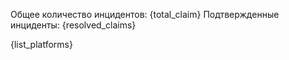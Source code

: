 Общее количество инцидентов: {total_claim}
Подтвержденные инциденты: {resolved_claims}

{list_platforms}
